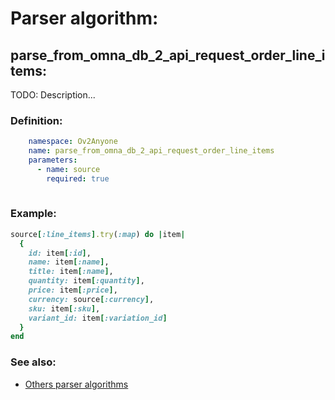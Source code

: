 # Parser algorithm:
 
## parse_from_omna_db_2_api_request_order_line_items:

TODO: Description...
    
### Definition:
```YAML
    namespace: Ov2Anyone
    name: parse_from_omna_db_2_api_request_order_line_items
    parameters:
      - name: source
        required: true
        
```

### Example:
```RUBY
source[:line_items].try(:map) do |item|
  {
    id: item[:id],
    name: item[:name],
    title: item[:name],
    quantity: item[:quantity],
    price: item[:price],
    currency: source[:currency],
    sku: item[:sku],
    variant_id: item[:variation_id]
  }
end
```

### See also:
* [Others parser algorithms](overview?id=parse_from_omna_db_2_api_request_order_line_items)